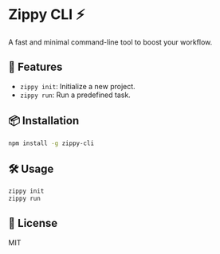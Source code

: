 # Zippy CLI ⚡

A fast and minimal command-line tool to boost your workflow.

## 🚀 Features

- `zippy init`: Initialize a new project.
- `zippy run`: Run a predefined task.

## 📦 Installation

```bash
npm install -g zippy-cli
```

## 🛠 Usage

```bash
zippy init
zippy run
```

## 📄 License

MIT
